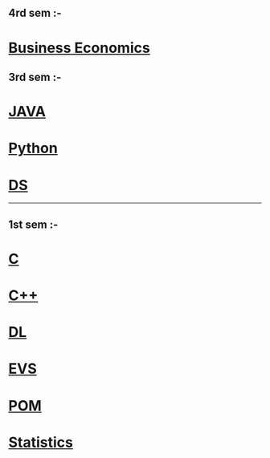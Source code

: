 ## 4rd sem :-

# [Business Economics](./BECONOMICS)

## 3rd sem :-

# [JAVA](./JAVA)

# [Python](./PYTHON)

# [DS](./DS)

---

## 1st sem :-

# [C](./C)

# [C++](./C++)

# [DL](./DL)

# [EVS](./EVS)

# [POM](./POM)

# [Statistics](./Statistics)
